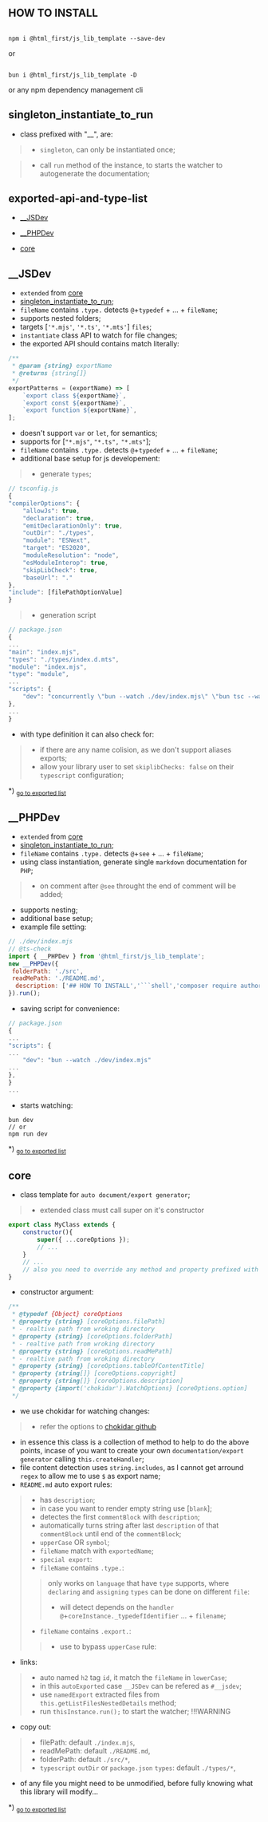 ## HOW TO INSTALL

```shell

npm i @html_first/js_lib_template --save-dev

```

or

```shell

bun i @html_first/js_lib_template -D

```

or any npm dependency management cli

## singleton_instantiate_to_run

- class prefixed with "__", are:

> - `singleton`, can only be instantiated once;

> - call `run` method of the instance, to starts the watcher to autogenerate the documentation;

## exported-api-and-type-list

- [__JSDev](#__jsdev)

- [__PHPDev](#__phpdev)

- [core](#core)

<h2 id="__jsdev">__JSDev</h2>

- `extended` from [core](#core)- [singleton_instantiate_to_run](#singleton_instantiate_to_run);- `fileName` contains `.type.` detects `@`+`typedef` + ... + `fileName`;- supports nested folders;- targets [`'*.mjs'`, `'*.ts'`, `'*.mts'`] `files`;- `instantiate` class API to watch for file changes;- the exported API should contains match literally:```js/** * @param {string} exportName * @returns {string[]} */exportPatterns = (exportName) => [	`export class ${exportName}`,	`export const ${exportName}`,	`export function ${exportName}`,];```- doesn't support `var` or `let`, for semantics;- supports for [`"*.mjs"`, `"*.ts",` `"*.mts"`];- `fileName` contains `.type.` detects `@`+`typedef` + ... +  `fileName`;- additional base setup for js developement:> - generate `types`;```js// tsconfig.js{"compilerOptions": {	"allowJs": true,	"declaration": true,	"emitDeclarationOnly": true,	"outDir": "./types",	"module": "ESNext",	"target": "ES2020",	"moduleResolution": "node",	"esModuleInterop": true,	"skipLibCheck": true,	"baseUrl": "."},"include": [filePathOptionValue]}```> - generation script```js// package.json{..."main": "index.mjs","types": "./types/index.d.mts","module": "index.mjs","type": "module",..."scripts": {	"dev": "concurrently \"bun --watch ./dev/index.mjs\" \"bun tsc --watch\""},...}```- with type definition it can also check for:> - if there are any name colision, as we don't support aliases exports;> - allow your library user to set `skiplibChecks: false` on their `typescript` configuration;

*) <sub>[go to exported list](#exported-api-and-type-list)</sub>


<h2 id="__phpdev">__PHPDev</h2>

- `extended` from [core](#core)- [singleton_instantiate_to_run](#singleton_instantiate_to_run);- `fileName` contains `.type.` detects `@`+`see` + ... + `fileName`;- using class instantiation, generate single `markdown` documentation for `PHP`;> - on comment after `@see` throught the end of comment will be added;- supports nesting;- additional base setup;- example file setting:```js// ./dev/index.mjs// @ts-checkimport { __PHPDev } from '@html_first/js_lib_template';new __PHPDev({ folderPath: './src', readMePath: './README.md',  description: ['## HOW TO INSTALL','```shell','composer require author/package-name','```'].}).run();```- saving script for convenience:```js// package.json{..."scripts": {...	"dev": "bun --watch ./dev/index.mjs"...},}...```- starts watching:```shellbun dev// ornpm run dev```

*) <sub>[go to exported list](#exported-api-and-type-list)</sub>


<h2 id="core">core</h2>

- class template for `auto document/export generator`;> - extended class must call super on it's constructor```jsexport class MyClass extends {	constructor(){ 		super({ ...coreOptions });		// ...	}	// ...	// also you need to override any method and property prefixed with "_"}```- constructor argument:```js/** * @typedef {Object} coreOptions * @property {string} [coreOptions.filePath] * - realtive path from wroking directory * @property {string} [coreOptions.folderPath] * - realtive path from wroking directory * @property {string} [coreOptions.readMePath] * - realtive path from wroking directory * @property {string} [coreOptions.tableOfContentTitle] * @property {string[]} [coreOptions.copyright] * @property {string[]} [coreOptions.description] * @property {import('chokidar').WatchOptions} [coreOptions.option] */```-  we use chokidar for watching changes:> - refer the options to [chokidar github](https://github.com/paulmillr/chokidar)- in essence this class is a collection of method to help to do the above points, incase of you want to create your own `documentation/export generator` calling `this.createHandler`;- file content detection uses `string.includes`, as I cannot get arround `regex` to allow me to use `$` as export name;- `README.md` auto export rules:> - has `description`;> - in case you want to render empty string use [`blank`];> - detectes the first `commentBlock` with `description`;> - automatically turns string after last `description` of that `commentBlock` until end of the `commentBlock`;> - `upperCase` OR `symbol`;> - `fileName` match with `exportedName`;> - `special export`:> - `fileName` contains `.type.`:> > only works on `language` that have `type` supports, where `declaring` and `assigning` `types` can be done on different `file`:> > - will detect depends on the `handler` `@`+`coreInstance._typedefIdentifier` ... + `filename`;> - `fileName` contains `.export.`:> > - use to bypass `upperCase` rule:- links:> - auto named `h2` tag `id`, it match the `fileName` in `lowerCase`;> - in this `autoExported` case `__JSDev` can be refered as `#__jsdev`;> - use `namedExport` extracted files from `this.getListFilesNestedDetails` method;> - run `thisInstance.run();` to start the watcher;!!!WARNING- copy out:> - filePath: default `./index.mjs`,> - readMePath: default `./README.md`,> - folderPath: default `./src/*`,> - `typescript` `outDir` or `package.json` `types`: default `./types/*`,- of any file you might need to be unmodified, before fully knowing what this library will modify...

*) <sub>[go to exported list](#exported-api-and-type-list)</sub>
